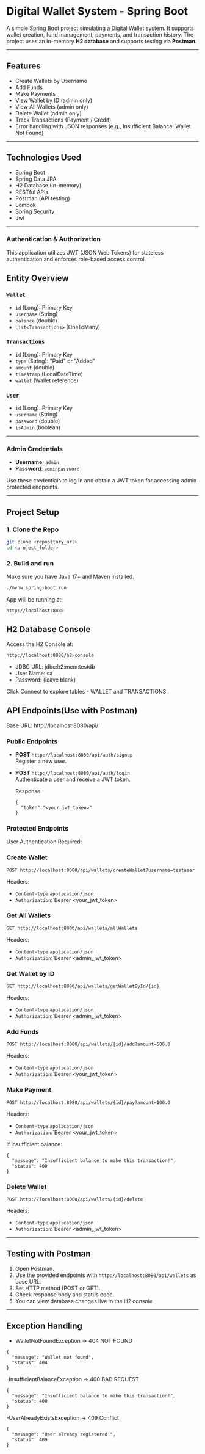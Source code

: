 # Digital Wallet System - Spring Boot

A simple Spring Boot project simulating a Digital Wallet system. It supports wallet creation, fund management, payments, and transaction history. The project uses an in-memory **H2 database** and supports testing via **Postman**.

---

## Features

- Create Wallets by Username
- Add Funds
- Make Payments
- View Wallet by ID (admin only)
- View All Wallets (admin only)
- Delete Wallet (admin only)
- Track Transactions (Payment / Credit)
- Error handling with JSON responses (e.g., Insufficient Balance, Wallet Not Found)

---

##  Technologies Used

- Spring Boot
- Spring Data JPA
- H2 Database (In-memory)
- RESTful APIs
- Postman (API testing)
- Lombok
- Spring Security
- Jwt 
---

### Authentication & Authorization

This application utilizes JWT (JSON Web Tokens) for stateless authentication and enforces role-based access control.

##  Entity Overview

### `Wallet`
- `id` (Long): Primary Key
- `username` (String)
- `balance` (double)
- `List<Transactions>` (OneToMany)

### `Transactions`
- `id` (Long): Primary Key
- `type` (String): "Paid" or "Added"
- `amount` (double)
- `timestamp` (LocalDateTime)
- `wallet` (Wallet reference)

### `User`
- `id` (Long): Primary Key
- `username` (String)
- `password` (double)
- `isAdmin` (boolean)

---

### Admin Credentials

- **Username**: `admin`
- **Password**: `adminpassword`

Use these credentials to log in and obtain a JWT token for accessing admin protected endpoints.

---
## Project Setup

###  1. Clone the Repo

```bash
git clone <repository_url>
cd <project_folder>
```

### 2. Build and run
Make sure you have Java 17+ and Maven installed.
```bash
./mvnw spring-boot:run
```
App will be running at:
```
http://localhost:8080
```

## H2 Database Console
Access the H2 Console at:
```
http://localhost:8080/h2-console
```
- JDBC URL: jdbc:h2:mem:testdb
- User Name: sa
- Password: (leave blank)

Click Connect to explore tables - WALLET and TRANSACTIONS.

## API Endpoints(Use with Postman)
Base URL: http://localhost:8080/api/

### Public Endpoints

- **POST** `http://localhost:8080/api/auth/signup`  
  Register a new user.

- **POST** `http://localhost:8080/api/auth/login`  
  Authenticate a user and receive a JWT token.

  Response:
  ```
  {
    "token":"<your_jwt_token>"
  }
  ```

### Protected Endpoints

User Authentication Required:
### Create Wallet 
```
POST http://localhost:8080/api/wallets/createWallet?username=testuser
```
Headers:
- `Content-type`:`application/json`
- `Authorization`:`Bearer <your_jwt_token>

### Get All Wallets
```
GET http://localhost:8080/api/wallets/allWallets
```
Headers:
- `Content-type`:`application/json`
- `Authorization`:`Bearer <admin_jwt_token>

### Get Wallet by ID 
```
GET http://localhost:8080/api/wallets/getWalletById/{id}
```
Headers:
- `Content-type`:`application/json`
- `Authorization`:`Bearer <admin_jwt_token>

### Add Funds
```
POST http://localhost:8080/api/wallets/{id}/add?amount=500.0
```
Headers:
- `Content-type`:`application/json`
- `Authorization`:`Bearer <your_jwt_token>

### Make Payment
```
POST http://localhost:8080/api/wallets/{id}/pay?amount=100.0

```
Headers:
- `Content-type`:`application/json`
- `Authorization`:`Bearer <your_jwt_token>

If insufficient balance:
```
{
  "message": "Insufficient balance to make this transaction!",
  "status": 400
}
```

### Delete Wallet
```
POST http://localhost:8080/api/wallets/{id}/delete
```
Headers:
- `Content-type`:`application/json`
- `Authorization`:`Bearer <admin_jwt_token>
---

## Testing with Postman
1. Open Postman.
2. Use the provided endpoints with `http://localhost:8080/api/wallets` as base URL.
3. Set HTTP method (POST or GET).
4. Check response body and status code.
5. You can view database changes live in the H2 console

---

## Exception Handling

- WalletNotFoundException → 404 NOT FOUND
```
{
  "message": "Wallet not found",
  "status": 404
}
```

-InsufficientBalanceException → 400 BAD REQUEST
```
{
  "message": "Insufficient balance to make this transaction!",
  "status": 400
}
```

-UserAlreadyExistsException → 409 Conflict
```
{
  "message": "User already registered!",
  "status": 409
}
